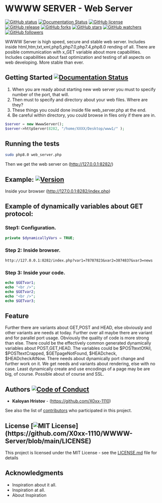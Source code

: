 # WWWW SERVER - Web Server
[![GitHub status](https://github.com/X0xx-1110/WWWW-Server/actions/workflows/codacy-analysis.yml/badge.svg)](https://github.com/X0xx-1110/WWWW-Server)
[![Documentation Status](https://readthedocs.org/projects/ansicolortags/badge/?version=latest)](http://ansicolortags.readthedocs.io/?badge=latest)
[![GitHub license](https://img.shields.io/github/license/X0xx-1110/WWWW-Server.svg)](https://github.com/X0xx-1110/WWWW-Server/blob/master/LICENSE)
[![GitHub release](https://img.shields.io/github/release/X0xx-1110/WWWW-Server.svg)](https://GitHub.com/X0xx-1110/WWWW-Server/releases/)
[![GitHub forks](https://img.shields.io/github/forks/X0xx-1110/WWWW-Server.svg?style=social&label=Fork&maxAge=2592000)](https://GitHub.com/X0xx-1110/WWWW-Server/network/)
[![GitHub stars](https://img.shields.io/github/stars/X0xx-1110/WWWW-Server.svg?style=social&label=Star&maxAge=2592000)](https://GitHub.com/X0xx-1110/WWWW-Server/stargazers/)
[![GitHub watchers](https://img.shields.io/github/watchers/X0xx-1110/WWWW-Server.svg?style=social&label=Watch&maxAge=2592000)](https://GitHub.com/X0xx-1110/WWWW-Server/watchers/)
[![GitHub followers](https://img.shields.io/github/followers/X0xx-1110.svg?style=social&label=Follow&maxAge=2592000)](https://github.com/X0xx-1110?tab=followers)

WWWW Server is high speed, secure and stable web server. Includes inside html,htm,txt,xml,php5,php7.0,php7.4,php8.0 rending of all. There are posible communication with x_GET variable about more capabilities. Includes capabilities about fast optimization and testing of all aspects on web developing.
More stable than ever.

## Getting Started [![Documentation Status](https://readthedocs.org/projects/ansicolortags/badge/?version=latest)](http://ansicolortags.readthedocs.io/?badge=latest)

1. When you are ready about starting new web server you must to specify number of the port, that will.
2. Then must  to specify and directory about your web files. Where are they?
3. These things you could done inside file web_server.php at the end.
4. Be careful within directory, you could browse in files only if there are in.


```php
$server = new WwwwServer();
$server->httpServer(8282, "/home/XXXX/Desktop/www1/" );
```

## Running the tests

```bash
sudo php8.0 web_server.php
```
Then we get the web server on (http://127.0.0.1:8282/)



## Example: [![Version](https://badge.fury.io/gh/tterb%2FHyde.svg)](https://badge.fury.io/gh/tterb%2FHyde)
Inside your browser (http://127.0.0.1:8282/index.php)


## Example of dynamically variables about GET protocol:
### Step1: Configuration.
```php
private $dynamicallyVars = TRUE;
```

### Step 2: Inside browser.
```uri
http://127.0.0.1:8282/index.php?var1=78787823&var2=3874837&var3=news
```

### Step 3: Inside your code.
```php
echo $GETvar1;
echo "<br />";
echo $GETvar2;
echo "<br />";
echo $GETvar3;
```

## Feature
Further there are variants about GET,POST and HEAD, else obviously and other variants are needs at today.
Further over all maybe there are variant and for parallel port usage.
Obviously the quality of code is more strong than else.
There could be the effectively common generated dynamically variables about POST,GET,HEAD.
The variables could be $POSTtextOfAll, $POSTtextCrapped, $GETpageNotFound, $HEADcheck, $HEADcheckAtNow.
There needs about dynamically port change and further work on it.
We get needs and variants about rendering, else with no case.
Least dynamically create and use encodings of a page may be are big, of course.
Possible about of course and SSL.

## Authors [![Code of Conduct](https://img.shields.io/badge/code%20of-conduct-ff69b4.svg?style=flat)](https://github.com/X0xx-1110/WWWW-Server/blob/main/CODE_OF_CONDUCT.md)

* **Kaloyan Hristov** - (https://github.com/X0xx-1110)

See also the list of [contributors](https://github.com/your/project/contributors) who participated in this project.

## License [![MIT License](https://img.shields.io/apm/l/atomic-design-ui.svg?)](https://github.com/X0xx-1110/WWWW-Server/blob/main/LICENSE)

This project is licensed under the MIT License - see the [LICENSE.md](LICENSE.md) file for details

## Acknowledgments

* Inspiration about it all.
* Inspiration at all.
* About Inspiration
